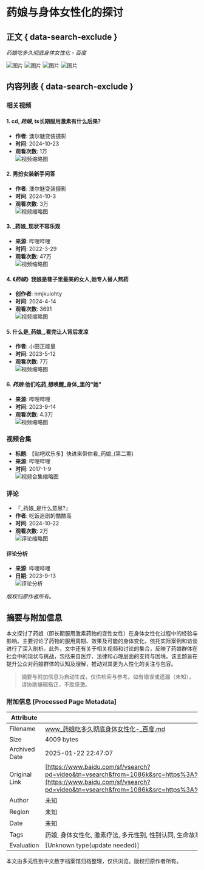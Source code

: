 # 药娘与身体女性化的探讨

## 正文 { data-search-exclude }


_药娘吃多久彻底身体女性化 - 百度_

![图片](https://psstatic.cdn.bcebos.com/basics/wise_global/searchbox/1_1726315824000.png)
![图片](https://psstatic.cdn.bcebos.com/basics/wise_global/searchbox/3_1726311380000.png)
![图片](https://psstatic.cdn.bcebos.com/basics/wise_global/searchbox/2_1726310931000.png)
![图片](https://psstatic.cdn.bcebos.com/basics/wise_global/searchbox/1_1726315824000.png)

## 内容列表 { data-search-exclude }

### 相关视频

#### 1. cd, _药娘_, ts长期服用激素有什么后果?
- **作者**: 澳尔魅变装摄影  
- **时间**: 2024-10-23  
- **观看次数**: 1万  
![视频缩略图](https://t15.baidu.com/it/u=3645883669,3849269293&fm=225&app=113&size=f585,784&n=0&f=JPEG&fmt=auto?s=52184C22563C5F881451EAC60300C0BD&sec=1737651600&t=b82153d223ca3cce0df770afd7ab0180)  

#### 2. 男扮女装新手问答
- **作者**: 澳尔魅变装摄影  
- **时间**: 2024-10-3  
- **观看次数**: 3万  
![视频缩略图](https://t15.baidu.com/it/u=3591669897,552232765&fm=254&app=121&size=f585,784&n=0&f=JPEG&fmt=auto?s=54231275CA82576410917FAB0300A004&sec=1737651600&t=870dad67f6a92c01c99a4345cfc85db3)  

#### 3. _药娘_现状不容乐观
- **来源**: 哔哩哔哩  
- **时间**: 2022-3-29  
- **观看次数**: 47万  
![视频缩略图](https://t15.baidu.com/it/u=1381889112,610980112&fm=254&app=124&size=f585,784&n=0&f=JPEG&fmt=auto?s=FF80ED0510713F9A20386DA3030070A2&sec=1737651600&t=769f56feaaecd8c166e310115a5cb348)

#### 4. 《_药娘_》我娘是巷子里最美的女人,她专人替人熬药
- **创作者**: nmjkuiohty  
- **时间**: 2024-4-14  
- **观看次数**: 3691  
![视频缩略图](https://t15.baidu.com/it/u=3325855414,4272710029&fm=225&app=113&size=f585,329&n=0&f=JPEG&fmt=auto?s=419913D79A8930D29129093503005063&sec=1737651600&t=3c41e6e697bde04c52495b87cd0996c1)

#### 5. 什么是_药娘_,看完让人背后发凉
- **作者**: 小田正能量  
- **时间**: 2023-5-12  
- **观看次数**: 7万  
![视频缩略图](https://t15.baidu.com/it/u=3629163851,4224469414&fm=220&app=103&size=f585,329&n=0&f=JPEG&fmt=auto?sec=1737651600&t=e65d5d8ad9d586dd5ec53ec3eb244b5d)

#### 6. _药娘_:他们吃药,想唤醒_身体_里的“她"
- **来源**: 哔哩哔哩  
- **时间**: 2023-9-14  
- **观看次数**: 4.3万  
![视频缩略图](https://t15.baidu.com/it/u=12746564408988897683,10408175433875544980&fm=3008&app=3011&size=f462,261&n=0&f=JPEG&fmt=auto?sec=1737651600&t=98dd95adb304bf10d01c03c3312de022)

### 视频合集
- **标题**: 【贴吧欢乐多】快进来带你看_药娘_(第二期)  
- **来源**: 哔哩哔哩  
- **时间**: 2017-1-9  
![视频合集缩略图](https://t13.baidu.com/it/u=500172848,1054356139&fm=225&app=113&size=f585,329&n=0&f=JPEG&fmt=auto?s=DB91F1A212E084EF1401E18C03009086&sec=1737651600&t=6e999eed859473301aacdc421ec499c0)  

### 评论
- 『_药娘_是什么意思?』  
- **作者**: 吃饭追剧的酷酷高  
- **时间**: 2024-10-22  
- **观看次数**: 2万  
![评论缩略图](https://t13.baidu.com/it/u=2379807692,3776478545&fm=225&app=113&size=f585,329&n=0&f=JPEG&fmt=auto?s=64101C9A1065930D67A8A1F703001021&sec=1737651600&t=c52af96382c11993537e06abf143b82c)

#### 评论分析
- **来源**: 哔哩哔哩  
- **日期**: 2023-9-13  
![评论分析](https://t13.baidu.com/it/u=500172848,1054356139&fm=225&app=113&size=f585,329&n=0&f=JPEG&fmt=auto?s=DB91F1A212E084EF1401E18C03009086&sec=1737651600&t=6e999eed859473301aacdc421ec499c0)

_版权归原作者所有。_
<!-- tcd_original_link https://www.baidu.com/sf/vsearch?pd=video&tn=vsearch&from=1086k&src=https%3A%2F%2Fm.baidu.com%2Fsf%3Fpd%3Dvideo%26word%3D%E8%8D%AF%E5%A8%98%E5%90%83%E5%A4%9A%E4%B9%85%E5%BD%BB%E5%BA%95%E8%BA%AB%E4%BD%93%E5%A5%B3%E6%80%A7%E5%8C%96%26tn%3Dvsearch%26sa%3Dvs_rs_video%26lid%3D10402248648411364906%26ms%3D1%26atn%3Dindex&sa=vs_rs_video&word=%E8%8D%AF%E5%A8%98%E5%90%83%E5%A4%9A%E4%B9%85%E5%BD%BB%E5%BA%95%E8%BA%AB%E4%BD%93%E5%A5%B3%E6%80%A7%E5%8C%96&atn=index&ms=1&rsf=undefined -->


## 摘要与附加信息

<!-- tcd_abstract -->
本文探讨了药娘（即长期服用激素药物的变性女性）在身体女性化过程中的经验与影响。主要讨论了药物的服用周期、效果及可能的身体变化，依托实际案例和访谈进行了深入剖析。此外，文中还有关于相关视频和讨论的集合，反映了药娘群体在社会中的现状与挑战，包括来自医疗、法律和心理层面的支持与困境。该主题旨在提升公众对药娘群体的认知及理解，推动对其更为人性化的关注与包容。
<!-- tcd_abstract_end -->

> 摘要与附加信息为自动生成，仅供检索与参考。如有错误或遗漏（未知），请协助编辑指正，不胜感激。

### 附加信息 [Processed Page Metadata]

| Attribute       | Value                                  |
|-----------------|----------------------------------------|
| Filename        | www_药娘吃多久彻底身体女性化-_百度.md                             |
| Size            | 4009 bytes                           |
| Archived Date   | 2025-01-22 22:47:07                             |
| Original Link   | [https://www.baidu.com/sf/vsearch?pd=video&tn=vsearch&from=1086k&src=https%3A%2F%2Fm.baidu.com%2Fsf%3Fpd%3Dvideo%26word%3D%E8%8D%AF%E5%A8%98%E5%90%83%E5%A4%9A%E4%B9%85%E5%BD%BB%E5%BA%95%E8%BA%AB%E4%BD%93%E5%A5%B3%E6%80%A7%E5%8C%96%26tn%3Dvsearch%26sa%3Dvs_rs_video%26lid%3D10402248648411364906%26ms%3D1%26atn%3Dindex&sa=vs_rs_video&word=%E8%8D%AF%E5%A8%98%E5%90%83%E5%A4%9A%E4%B9%85%E5%BD%BB%E5%BA%95%E8%BA%AB%E4%BD%93%E5%A5%B3%E6%80%A7%E5%8C%96&atn=index&ms=1&rsf=undefined](https://www.baidu.com/sf/vsearch?pd=video&tn=vsearch&from=1086k&src=https%3A%2F%2Fm.baidu.com%2Fsf%3Fpd%3Dvideo%26word%3D%E8%8D%AF%E5%A8%98%E5%90%83%E5%A4%9A%E4%B9%85%E5%BD%BB%E5%BA%95%E8%BA%AB%E4%BD%93%E5%A5%B3%E6%80%A7%E5%8C%96%26tn%3Dvsearch%26sa%3Dvs_rs_video%26lid%3D10402248648411364906%26ms%3D1%26atn%3Dindex&sa=vs_rs_video&word=%E8%8D%AF%E5%A8%98%E5%90%83%E5%A4%9A%E4%B9%85%E5%BD%BB%E5%BA%95%E8%BA%AB%E4%BD%93%E5%A5%B3%E6%80%A7%E5%8C%96&atn=index&ms=1&rsf=undefined)                       |
| Author          | 未知                               |
| Region          | 未知                               |
| Date            | 未知                                 |
| Tags            | 药娘, 身体女性化, 激素疗法, 多元性别, 性别认同, 生命故事, 社会现状, 医疗资源, 视频分享, 法律政策                                 |
| Evaluation            | [Unknown type(update needed)]                                 |
<!-- tcd_table_end -->

本文由多元性别中文数字档案馆归档整理，仅供浏览。版权归原作者所有。
